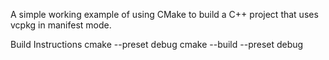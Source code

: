 A simple working example of using CMake to build a C++ project that uses vcpkg in manifest mode.

Build Instructions
cmake --preset debug
cmake --build --preset debug

